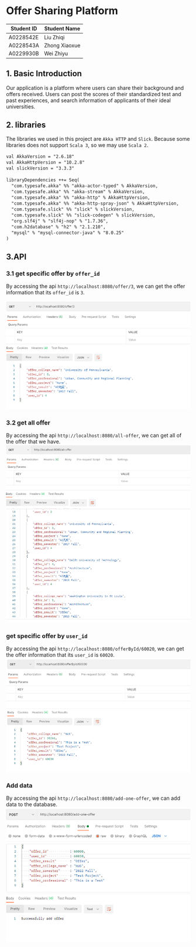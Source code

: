 # Offer Sharing Platform

| Student ID | Student Name  |
|------------|---------------|
| A0228542E  | Liu Zhiqi     |
| A0228543A  | Zhong Xiaoxue |
| A0229930B  | Wei Zhiyu     |

## 1. Basic Introduction

Our application is a platform where users can share their background and offers received. 
Users can post the scores of their standardized test and past experiences, 
and search information of applicants of their ideal universities.

## 2. libraries

The libraries we used in this project are `Akka HTTP` and `Slick`. Because some libraries does not support `Scala 3`,
so we may use `Scala 2`.
```
val AkkaVersion = "2.6.18"
val AkkaHttpVersion = "10.2.8"
val slickVersion = "3.3.3"

libraryDependencies ++= Seq(
  "com.typesafe.akka" %% "akka-actor-typed" % AkkaVersion,
  "com.typesafe.akka" %% "akka-stream" % AkkaVersion,
  "com.typesafe.akka" %% "akka-http" % AkkaHttpVersion,
  "com.typesafe.akka" %% "akka-http-spray-json" % AkkaHttpVersion,
  "com.typesafe.slick" %% "slick" % slickVersion,
  "com.typesafe.slick" %% "slick-codegen" % slickVersion,
  "org.slf4j" % "slf4j-nop" % "1.7.36",
  "com.h2database" % "h2" % "2.1.210",
  "mysql" % "mysql-connector-java" % "8.0.25"
)
```

## 3.API

### 3.1 get specific offer by `offer_id`

By accessing the api `http://localhost:8080/offer/3`, we can get the offer information that its `offer_id` is `3`.

![](./src/main/resource/offerid.png)

### 3.2 get all offer

By accessing the api `http://localhost:8080/all-offer`, we can get all of the offer that we have.
![](./src/main/resource/all.png)

### get specific offer by `user_id`

By accessing the api `http://localhost:8080/offerById/60020`, we can get the offer information that its `user_id` is `60020`.
![](./src/main/resource/userid.png)

### Add data

By accessing the api `http://localhost:8080/add-one-offer`, we can add data to the database. 
![](./src/main/resource/post.png)